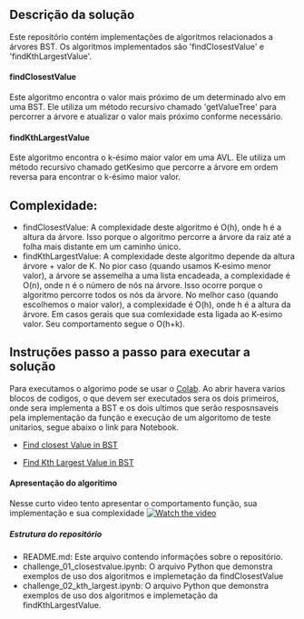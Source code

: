 ## Descrição da solução
Este repositório contém implementações de algoritmos relacionados a árvores BST. Os algoritmos implementados são 'findClosestValue' e 'findKthLargestValue'.

#### findClosestValue
Este algoritmo encontra o valor mais próximo de um determinado alvo em uma BST. Ele utiliza um método recursivo chamado 'getValueTree' para percorrer a árvore e atualizar o valor mais próximo conforme necessário.

#### findKthLargestValue
Este algoritmo encontra o k-ésimo maior valor em uma AVL. Ele utiliza um método recursivo chamado getKesimo que percorre a árvore em ordem reversa para encontrar o k-ésimo maior valor.


## Complexidade: 
- findClosestValue: A complexidade deste algoritmo é O(h), onde h é a altura da árvore. Isso porque o algoritmo percorre a árvore da raiz até a folha mais distante em um caminho único.
- findKthLargestValue: A complexidade deste algoritmo depende da altura árvore + valor de K. No pior caso (quando usamos K-esimo menor valor), a árvore se assemelha a uma lista encadeada, a complexidade é O(n), onde n é o número de nós na árvore. Isso ocorre porque o algoritmo percorre todos os nós da árvore. No melhor caso (quando escolhemos o maior valor), a complexidade é O(h), onde h é a altura da árvore. Em casos gerais que sua comlexidade esta ligada ao K-esimo valor. Seu comportamento segue o O(h+k).
 

## Instruções passo a passo para executar a solução
Para executamos o algorimo pode se usar o [Colab](https://colab.research.google.com/). Ao abrir havera varios blocos de codigos, o que devem ser executados sera os dois primeiros, onde sera implementa a BST e os dois ultimos que serão resposnsaveis pela implementação da função e execução de um algoritomo de teste unitarios, segue abaixo o link para Notebook.

- [Find closest Value in BST](https://colab.research.google.com/github/DiegoHVP/AED-II/blob/main/VALOR%20MAIS%20PROXIMO%20E%20K-ESIMO%20MAIOR%20VALOR/challenge_01_closestvalue.ipynb)

- [Find Kth Largest Value in BST](https://colab.research.google.com/github/DiegoHVP/AED-II/blob/main/VALOR%20MAIS%20PROXIMO%20E%20K-ESIMO%20MAIOR%20VALOR/challenge_02_kth_largest.ipynb)


#### Apresentação do algoritimo
Nesse curto video tento apresentar o comportamento função, sua implementação e sua complexidade
[![Watch the video](https://i9.ytimg.com/vi/tfXwZ_-J_I0/mqdefault.jpg?sqp=COjm8LAG-oaymwEmCMACELQB8quKqQMa8AEB-AH-CYAC0AWKAgwIABABGEggXChlMA8=&rs=AOn4CLCVT8pOYld6WPO5OJEhtAbgDYJAIw)](https://youtu.be/tfXwZ_-J_I0)


##### Estrutura do repositório
- README.md: Este arquivo contendo informações sobre o repositório.
- challenge_01_closestvalue.ipynb: O arquivo Python que demonstra exemplos de uso dos algoritmos e implemetação da findClosestValue
- challenge_02_kth_largest.ipynb: O arquivo Python que demonstra exemplos de uso dos algoritmos e implemetação da findKthLargestValue.